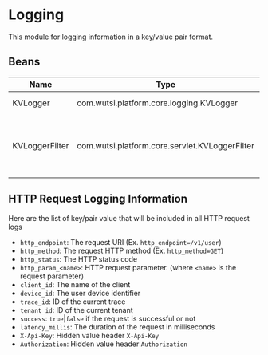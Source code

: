 # Logging

This module for logging information in a key/value pair format.

## Beans

| Name             | Type                                           | Description                                                                    |
|------------------|------------------------------------------------|--------------------------------------------------------------------------------|
| KVLogger         | com.wutsi.platform.core.logging.KVLogger       | Instance of the current logger                                                 |
| KVLoggerFilter   | com.wutsi.platform.core.servlet.KVLoggerFilter | Servlet filter that add standard logging information for each request/response |

## HTTP Request Logging Information

Here are the list of key/pair value that will be included in all HTTP request logs

- `http_endpoint`: The request URI (Ex. `http_endpoint=/v1/user`)
- `http_method`: The request HTTP method (Ex. `http_method=GET`)
- `http_status`: The HTTP status code
- `http_param_<name>`: HTTP request parameter. (where `<name>` is the request parameter)
- `client_id`: The name of the client
- `device_id`: The user device identifier
- `trace_id`: ID of the current trace
- `tenant_id`: ID of the current tenant
- `success`: `true`|`false` if the request is successful or not
- `latency_millis`: The duration of the request in milliseconds
- `X-Api-Key`: Hidden value header `X-Api-Key`
- `Authorization`: Hidden value header `Authorization`
